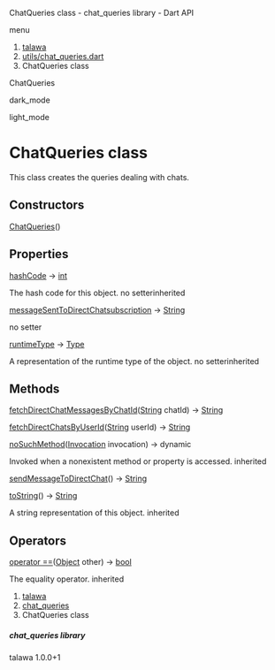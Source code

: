 




ChatQueries class - chat\_queries library - Dart API







menu

1. [talawa](../index.html)
2. [utils/chat\_queries.dart](../file-___home_harshil_Desktop_open-source_palisadoes_talawa_lib_utils_chat_queries/)
3. ChatQueries class

ChatQueries


dark\_mode

light\_mode




# ChatQueries class


This class creates the queries dealing with chats.


## Constructors

[ChatQueries](../file-___home_harshil_Desktop_open-source_palisadoes_talawa_lib_utils_chat_queries/ChatQueries/ChatQueries.html)()




## Properties

[hashCode](https://api.flutter.dev/flutter/dart-core/Object/hashCode.html)
→ [int](https://api.flutter.dev/flutter/dart-core/int-class.html)

The hash code for this object.
no setterinherited

[messageSentToDirectChatsubscription](../file-___home_harshil_Desktop_open-source_palisadoes_talawa_lib_utils_chat_queries/ChatQueries/messageSentToDirectChatsubscription.html)
→ [String](https://api.flutter.dev/flutter/dart-core/String-class.html)

no setter

[runtimeType](https://api.flutter.dev/flutter/dart-core/Object/runtimeType.html)
→ [Type](https://api.flutter.dev/flutter/dart-core/Type-class.html)

A representation of the runtime type of the object.
no setterinherited



## Methods

[fetchDirectChatMessagesByChatId](../file-___home_harshil_Desktop_open-source_palisadoes_talawa_lib_utils_chat_queries/ChatQueries/fetchDirectChatMessagesByChatId.html)([String](https://api.flutter.dev/flutter/dart-core/String-class.html) chatId)
→ [String](https://api.flutter.dev/flutter/dart-core/String-class.html)



[fetchDirectChatsByUserId](../file-___home_harshil_Desktop_open-source_palisadoes_talawa_lib_utils_chat_queries/ChatQueries/fetchDirectChatsByUserId.html)([String](https://api.flutter.dev/flutter/dart-core/String-class.html) userId)
→ [String](https://api.flutter.dev/flutter/dart-core/String-class.html)



[noSuchMethod](https://api.flutter.dev/flutter/dart-core/Object/noSuchMethod.html)([Invocation](https://api.flutter.dev/flutter/dart-core/Invocation-class.html) invocation)
→ dynamic


Invoked when a nonexistent method or property is accessed.
inherited

[sendMessageToDirectChat](../file-___home_harshil_Desktop_open-source_palisadoes_talawa_lib_utils_chat_queries/ChatQueries/sendMessageToDirectChat.html)()
→ [String](https://api.flutter.dev/flutter/dart-core/String-class.html)



[toString](https://api.flutter.dev/flutter/dart-core/Object/toString.html)()
→ [String](https://api.flutter.dev/flutter/dart-core/String-class.html)


A string representation of this object.
inherited



## Operators

[operator ==](https://api.flutter.dev/flutter/dart-core/Object/operator_equals.html)([Object](https://api.flutter.dev/flutter/dart-core/Object-class.html) other)
→ [bool](https://api.flutter.dev/flutter/dart-core/bool-class.html)


The equality operator.
inherited



 


1. [talawa](../index.html)
2. [chat\_queries](../file-___home_harshil_Desktop_open-source_palisadoes_talawa_lib_utils_chat_queries/)
3. ChatQueries class

##### chat\_queries library





talawa
1.0.0+1






